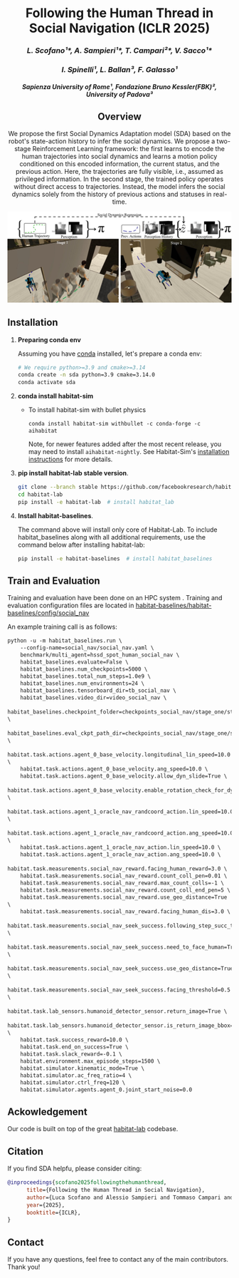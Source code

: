 <div align="center">
<h1>Following the Human Thread in <br /> Social Navigation (ICLR 2025)</h1>
<h3> <i>L. Scofano¹*, A. Sampieri¹*, T. Campari²*, V. Sacco¹*</i></h3>
<h3> <i>I. Spinelli¹, L. Ballan³, F. Galasso¹ </i></h3>
 <h4> <i>Sapienza University of Rome¹, Fondazione Bruno Kessler(FBK)², University of Padova³
</i></h4>

## Overview

We propose the first Social Dynamics Adaptation model (SDA) based on the robot's state-action history to infer the social dynamics. We propose a two-stage Reinforcement Learning framework: the first learns to encode the human trajectories into social dynamics and learns a motion policy conditioned on this encoded information, the current status, and the previous action. Here, the trajectories are fully visible, i.e., assumed as privileged information. In the second stage, the trained policy operates without direct access to trajectories. Instead, the model infers the social dynamics solely from the history of previous actions and statuses in real-time.

![Alt Text](./assets/pipeline_new.jpeg)

</div>

## Installation

1. **Preparing conda env**

   Assuming you have [conda](https://docs.conda.io/projects/conda/en/latest/user-guide/install/) installed, let's prepare a conda env:
   ```bash
   # We require python>=3.9 and cmake>=3.14
   conda create -n sda python=3.9 cmake=3.14.0
   conda activate sda
   ```

1. **conda install habitat-sim**
   - To install habitat-sim with bullet physics
      ```
      conda install habitat-sim withbullet -c conda-forge -c aihabitat
      ```
      Note, for newer features added after the most recent release, you may need to install `aihabitat-nightly`. See Habitat-Sim's [installation instructions](https://github.com/facebookresearch/habitat-sim#installation) for more details.

1. **pip install habitat-lab stable version**.

      ```bash
      git clone --branch stable https://github.com/facebookresearch/habitat-lab.git
      cd habitat-lab
      pip install -e habitat-lab  # install habitat_lab
      ```
1. **Install habitat-baselines**.

    The command above will install only core of Habitat-Lab. To include habitat_baselines along with all additional requirements, use the command below after installing habitat-lab:

      ```bash
      pip install -e habitat-baselines  # install habitat_baselines
      ```

## Train and Evaluation

Training and evaluation have been done on an HPC system .
Training and evaluation configuration files are located in [habitat-baselines/habitat-baselines/config/social_nav](https://github.com/S4b3/SocialNav3.0/tree/main/habitat-baselines/habitat_baselines/config/social_nav)

An example training call is as follows:

```
python -u -m habitat_baselines.run \
    --config-name=social_nav/social_nav.yaml \
    benchmark/multi_agent=hssd_spot_human_social_nav \
    habitat_baselines.evaluate=False \
    habitat_baselines.num_checkpoints=5000 \
    habitat_baselines.total_num_steps=1.0e9 \
    habitat_baselines.num_environments=24 \
    habitat_baselines.tensorboard_dir=tb_social_nav \
    habitat_baselines.video_dir=video_social_nav \
    habitat_baselines.checkpoint_folder=checkpoints_social_nav/stage_one/stage_one_d128_t20_aux_tasks_tommy \
    habitat_baselines.eval_ckpt_path_dir=checkpoints_social_nav/stage_one/stage_one_d128_t20_aux_tasks_tommy \
    habitat.task.actions.agent_0_base_velocity.longitudinal_lin_speed=10.0 \
    habitat.task.actions.agent_0_base_velocity.ang_speed=10.0 \
    habitat.task.actions.agent_0_base_velocity.allow_dyn_slide=True \
    habitat.task.actions.agent_0_base_velocity.enable_rotation_check_for_dyn_slide=False \
    habitat.task.actions.agent_1_oracle_nav_randcoord_action.lin_speed=10.0 \
    habitat.task.actions.agent_1_oracle_nav_randcoord_action.ang_speed=10.0 \
    habitat.task.actions.agent_1_oracle_nav_action.lin_speed=10.0 \
    habitat.task.actions.agent_1_oracle_nav_action.ang_speed=10.0 \
    habitat.task.measurements.social_nav_reward.facing_human_reward=3.0 \
    habitat.task.measurements.social_nav_reward.count_coll_pen=0.01 \
    habitat.task.measurements.social_nav_reward.max_count_colls=-1 \
    habitat.task.measurements.social_nav_reward.count_coll_end_pen=5 \
    habitat.task.measurements.social_nav_reward.use_geo_distance=True \
    habitat.task.measurements.social_nav_reward.facing_human_dis=3.0 \
    habitat.task.measurements.social_nav_seek_success.following_step_succ_threshold=400 \
    habitat.task.measurements.social_nav_seek_success.need_to_face_human=True \
    habitat.task.measurements.social_nav_seek_success.use_geo_distance=True \
    habitat.task.measurements.social_nav_seek_success.facing_threshold=0.5 \
    habitat.task.lab_sensors.humanoid_detector_sensor.return_image=True \
    habitat.task.lab_sensors.humanoid_detector_sensor.is_return_image_bbox=True \
    habitat.task.success_reward=10.0 \
    habitat.task.end_on_success=True \
    habitat.task.slack_reward=-0.1 \
    habitat.environment.max_episode_steps=1500 \
    habitat.simulator.kinematic_mode=True \
    habitat.simulator.ac_freq_ratio=4 \
    habitat.simulator.ctrl_freq=120 \
    habitat.simulator.agents.agent_0.joint_start_noise=0.0
```

## Ackowledgement 
Our code is built on top of the great [habitat-lab](https://github.com/facebookresearch/habitat-lab) codebase.

## Citation
If you find SDA helpfu, please consider citing:
```bibtex
@inproceedings{scofano2025followingthehumanthread,
      title={Following the Human Thread in Social Navigation}, 
      author={Luca Scofano and Alessio Sampieri and Tommaso Campari and Valentino Sacco and Indro Spinelli and Lamberto Ballan and Fabio Galasso},
      year={2025},
      booktitle={ICLR},
}
```
## Contact
If you have any questions, feel free to contact any of the main contributors. Thank you!
